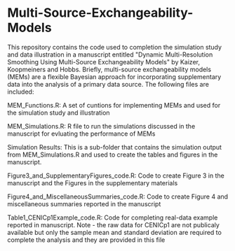 # Multi-Source-Exchangeability-Models

This repository contains the code used to completion the simulation study and data illustration in a manuscript entitled "Dynamic Multi-Resolution Smoothing Using Multi-Source Exchangeability Models" by Kaizer, Koopmeiners and Hobbs. Briefly, multi-source exchangeability models (MEMs) are a flexible Bayesian approach for incorporating supplementary data into the analysis of a primary data source. The following files are included:

MEM_Functions.R: A set of cuntions for implementing MEMs and used for the simulation study and illustration

MEM_Simulations.R: R file to run the simulations discussed in the manuscript for evluating the performance of MEMs

Simulation Results: This is a sub-folder that contains the simulation output from MEM_Simulations.R and used to create the tables and figures in the manuscript.

Figure3_and_SupplementaryFigures_code.R: Code to create Figure 3 in the manuscript and the Figures in the supplementary materials

Figure4_and_MiscellaneousSummaries_code.R: Code to create Figure 4 and miscellaneous summaries reported in the manuscript

Table1_CENICp1Example_code.R: Code for completing real-data example reported in manuscript. Note - the raw data for CENICp1 are not publicaly available but only the sample mean and standard deviation are required to complete the analysis and they are provided in this file
